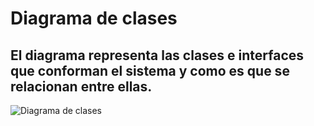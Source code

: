 <!--@startuml

!theme vibrant

skin rose

title Clases - "SATMI"

class Grupo{
  # identificadorGrupo : String
  # materia : String
  # alumnos : List<Alumnos>
}

class Alumno{
  + nombre : String
  + tarjetaNFC : UUID
  + numeroCuenta : String
}

class Tarjeta {
  + numeroTarjeta : UUID
}

class RegistrarAsistencia{
  - Asistencia : <List>
}

class Informe{
  + crearInforme(Grupo)
}

interface DataSource{
  + GrupoDAO()
  + AlumnoDAO()
  + TarjetaDAO()
  + AsistenciaDAO()
  + InformeDAO()
}

class GrupoDAO{
  - registrarGrupo(Grupo)
  - eliminarGrupo(Grupo, List<Alumnos>)
  - modificarGrupo (Grupo, List <Alumnos>)
  - consultarGrupo(Grupo)
}

class AlumnoDAO{
  - consultarAlumno(Alumno)
  - registrarAlumno(Alumno)
  - modificarAlumno(Alumno)
  - bajaAlumno(Alumno)
}

class TarjetaDAO{
  - registrarTarjeta(Tarjeta)
  - modificarTarjeta(Tarjeta)
  - eliminarTarjeta(Tarjeta)
}

class AsistenciaDAO{
  + RegistrarAsistencia(Grupo)
  - LeerTarjeta()
}

class InformeDAO{
  + exportarInforme()
}


Grupo -> DataSource
DataSource <- RegistrarAsistencia
Alumno "*" o-- "1" Grupo
Alumno -> DataSource
Tarjeta -> DataSource
Tarjeta "1" --* "1" Alumno
Informe ..> DataSource

DataSource -> GrupoDAO
DataSource -> AlumnoDAO
DataSource -> TarjetaDAO
DataSource -> AsistenciaDAO
DataSource -> InformeDAO
@enduml  -->
# Diagrama de clases
## El diagrama representa las clases e interfaces que conforman el sistema y como es que se relacionan entre ellas. 
![Diagrama de clases](https://github.com/amezcua04s/FCA-Proyecto-OO-01/assets/119078847/e30956d9-a36e-4822-bffc-a7aa37e3e822)
